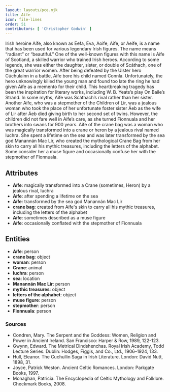 ```yaml
---
layout: layouts/pce.njk
title: Aífe
icon: file-lines
order: 51
contributors: [ 'Christopher Godwin' ]
---
```

Irish heroine Aífe, also known as Eefa, Eva, Aoife, Aife, or Aeife, is a name that has been used for various legendary Irish figures. The name means “radiant” or “beautiful.” One of the well-known figures with this name is Aífe of Scotland, a skilled warrior who trained Irish heroes. According to some legends, she was either the daughter, sister, or double of Scáthach, one of the great warrior women. After being defeated by the Ulster hero Cúchulainn in a battle, Aífe bore his child named Connla. Unfortunately, the hero unknowingly killed the young man and found too late the ring he had given Aífe as a memento for their child. This heartbreaking tragedy has been the inspiration for literary works, including W. B. Yeats’s play On Baile’s Strand. In some myths, Aífe was Scáthach’s rival rather than her sister. Another Aífe, who was a stepmother of the Children of Lir, was a jealous woman who took the place of her unfortunate foster sister Áeb as the wife of Lir after Áeb died giving birth to her second set of twins. However, the children did not fare well in Aífe’s care, as she turned Fionnuala and her brothers into swans for 900 years. Aífe of the crane bag was a woman who was magically transformed into a crane or heron by a jealous rival named Iuchra. She spent a lifetime on the sea and was later transformed by the sea god Manannán Mac Lir, who created the mythological Crane Bag from her skin to carry all his mythic treasures, including the letters of the alphabet. Some consider her a muse figure and occasionally confuse her with the stepmother of Fionnuala.

## Attributes

- **Aífe**: magically transformed into a Crane (sometimes, Heron) by a jealous rival, Iuchra
- **Aífe**: after spending a lifetime on the sea
- **Aífe**: transformed by the sea god Manannán Mac Lir
- **crane bag**: created from Aífe's skin to carry all his mythic treasures, including the letters of the alphabet
- **Aífe**: sometimes described as a muse figure
- **Aífe**: occasionally conflated with the stepmother of Fionnuala

## Entities

- **Aífe**: person
- **crane bag**: object
- **woman**: person
- **Crane**: animal
- **Iuchra**: person
- **sea**: location
- **Manannán Mac Lir**: person
- **mythic treasures**: object
- **letters of the alphabet**: object
- **muse figure**: person
- **stepmother**: person
- **Fionnuala**: person

### Sources

- Condren, Mary. The Serpent and the Goddess: Women, Religion and Power in Ancient Ireland. San Francisco: Harper & Row, 1989, 122-123.
- Gwynn, Edward. The Metrical Dindshenchas. Royal Irish Academy, Todd Lecture Series. Dublin: Hodges, Figgis, and Co., Ltd., 1906–1924, 133.
- Hull, Eleanor. The Cuchullin Saga in Irish Literature. London: David Nutt, 1898, 31.
- Joyce, Patrick Weston. Ancient Celtic Romances. London: Parkgate Books, 1997.
- Monaghan, Patricia. The Encyclopedia of Celtic Mythology and Folklore. Checkmark Books, 2008.

